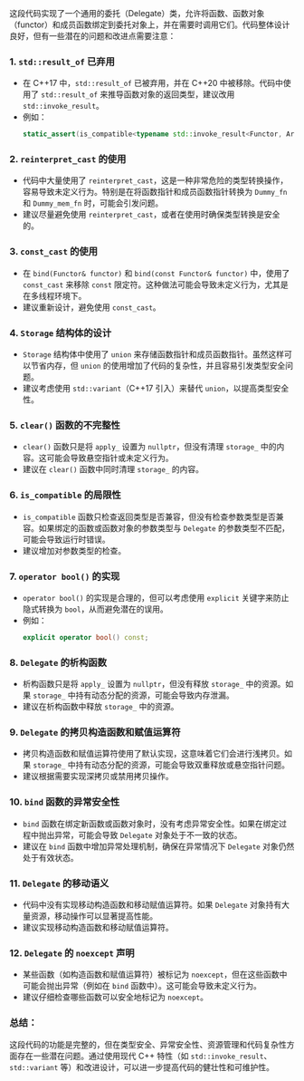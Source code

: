 这段代码实现了一个通用的委托（Delegate）类，允许将函数、函数对象（functor）和成员函数绑定到委托对象上，并在需要时调用它们。代码整体设计良好，但有一些潜在的问题和改进点需要注意：

### 1. **`std::result_of` 已弃用**
   - 在 C++17 中，`std::result_of` 已被弃用，并在 C++20 中被移除。代码中使用了 `std::result_of` 来推导函数对象的返回类型，建议改用 `std::invoke_result`。
   - 例如：
     ```cpp
     static_assert(is_compatible<typename std::invoke_result<Functor, Args...>::type>(), "is not compatible");
     ```

### 2. **`reinterpret_cast` 的使用**
   - 代码中大量使用了 `reinterpret_cast`，这是一种非常危险的类型转换操作，容易导致未定义行为。特别是在将函数指针和成员函数指针转换为 `Dummy_fn` 和 `Dummy_mem_fn` 时，可能会引发问题。
   - 建议尽量避免使用 `reinterpret_cast`，或者在使用时确保类型转换是安全的。

### 3. **`const_cast` 的使用**
   - 在 `bind(Functor& functor)` 和 `bind(const Functor& functor)` 中，使用了 `const_cast` 来移除 `const` 限定符。这种做法可能会导致未定义行为，尤其是在多线程环境下。
   - 建议重新设计，避免使用 `const_cast`。

### 4. **`Storage` 结构体的设计**
   - `Storage` 结构体中使用了 `union` 来存储函数指针和成员函数指针。虽然这样可以节省内存，但 `union` 的使用增加了代码的复杂性，并且容易引发类型安全问题。
   - 建议考虑使用 `std::variant`（C++17 引入）来替代 `union`，以提高类型安全性。

### 5. **`clear()` 函数的不完整性**
   - `clear()` 函数只是将 `apply_` 设置为 `nullptr`，但没有清理 `storage_` 中的内容。这可能会导致悬空指针或未定义行为。
   - 建议在 `clear()` 函数中同时清理 `storage_` 的内容。

### 6. **`is_compatible` 的局限性**
   - `is_compatible` 函数只检查返回类型是否兼容，但没有检查参数类型是否兼容。如果绑定的函数或函数对象的参数类型与 `Delegate` 的参数类型不匹配，可能会导致运行时错误。
   - 建议增加对参数类型的检查。

### 7. **`operator bool()` 的实现**
   - `operator bool()` 的实现是合理的，但可以考虑使用 `explicit` 关键字来防止隐式转换为 `bool`，从而避免潜在的误用。
   - 例如：
     ```cpp
     explicit operator bool() const;
     ```

### 8. **`Delegate` 的析构函数**
   - 析构函数只是将 `apply_` 设置为 `nullptr`，但没有释放 `storage_` 中的资源。如果 `storage_` 中持有动态分配的资源，可能会导致内存泄漏。
   - 建议在析构函数中释放 `storage_` 中的资源。

### 9. **`Delegate` 的拷贝构造函数和赋值运算符**
   - 拷贝构造函数和赋值运算符使用了默认实现，这意味着它们会进行浅拷贝。如果 `storage_` 中持有动态分配的资源，可能会导致双重释放或悬空指针问题。
   - 建议根据需要实现深拷贝或禁用拷贝操作。

### 10. **`bind` 函数的异常安全性**
   - `bind` 函数在绑定新函数或函数对象时，没有考虑异常安全性。如果在绑定过程中抛出异常，可能会导致 `Delegate` 对象处于不一致的状态。
   - 建议在 `bind` 函数中增加异常处理机制，确保在异常情况下 `Delegate` 对象仍然处于有效状态。

### 11. **`Delegate` 的移动语义**
   - 代码中没有实现移动构造函数和移动赋值运算符。如果 `Delegate` 对象持有大量资源，移动操作可以显著提高性能。
   - 建议实现移动构造函数和移动赋值运算符。

### 12. **`Delegate` 的 `noexcept` 声明**
   - 某些函数（如构造函数和赋值运算符）被标记为 `noexcept`，但在这些函数中可能会抛出异常（例如在 `bind` 函数中）。这可能会导致未定义行为。
   - 建议仔细检查哪些函数可以安全地标记为 `noexcept`。

### 总结：
这段代码的功能是完整的，但在类型安全、异常安全性、资源管理和代码复杂性方面存在一些潜在问题。通过使用现代 C++ 特性（如 `std::invoke_result`、`std::variant` 等）和改进设计，可以进一步提高代码的健壮性和可维护性。
